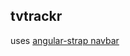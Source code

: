tvtrackr
-------

uses [angular-strap navbar](http://mgcrea.github.io/angular-strap/#/page-one#navbars)